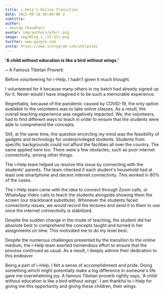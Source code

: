 ```yaml
---
title: i-Help's Online Transition
date: 2022-09-18 00:00:00 Z
subtitle: 
author:
- Anurag Chaudhari
avatar: img/authors/wferr.png
image: img/Blog_1_(22-23).png
twitter: www.google.com
insta: https://www.instagram.com/ihelpiimi
---
```


**'A child without education is like a bird without wings.'**

~ A Famous Tibetan Proverb

Before volunteering for i-Help, I hadn't given it much thought. 

I volunteered for it because many others in my batch had already signed up for it. Never would I have imagined it to be such a memorable experience.

Regrettably, because of the pandemic caused by COVID-19, the only option available to the volunteers was to take online classes. As a result, the overall teaching experience was negatively impacted. We, the volunteers, had to find different ways to teach in order to ensure that the students were able to comprehend the concepts.

Still, at the same time, the question encircling my mind was the feasibility of gadgets and technology for underprivileged students. Students from specific backgrounds could not afford the facilities all over the country. The same applied here too. There were a few obstacles, such as poor internet connectivity, among other things.

The i-Help team helped us resolve this issue by connecting with the students' parents. The team checked if each student's household had at least one smartphone and decent internet connectivity. This worked in 80% of the cases.

The i-Help team came with the idea to connect through Zoom calls, or WhatsApp Video calls to teach the students alongside showing them the screen (our blackboard substitute). Whenever the students faced connectivity issues, we would record the lectures and send it to them to use once the internet connectivity is stabilized.

Despite the sudden change in the mode of teaching, the student did her absolute best to comprehend the concepts taught and turned in her assignments on time. This motivated me to do my level best.

Despite the numerous challenges presented by the transition to the online medium, the i-Help team exerted tremendous effort to ensure that the process continued as usual. As a result, I deeply admire their dedication to this endeavor.

Being a part of i-Help, I felt a sense of accomplishment and pride. Doing something which might potentially make a big difference in someone's life gave me overwhelming joy. A famous Tibetan proverb rightly says, 'A child without education is like a bird without wings'. I am thankful to i-Help for giving me this opportunity and giving these children, their wings.
